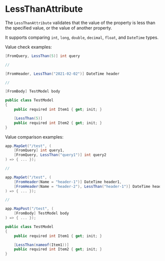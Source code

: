 # LessThanAttribute

The `LessThanAttribute` validates that the value of the property is less than the specified value, or the value of another property.

It supports comparing `int`, `long`, `double`, `decimal`, `float`, and `DateTime` types.

Value check examples:

```csharp
[FromQuery, LessThan(5)] int query

//

[FromHeader, LessThan("2021-02-02")] DateTime header

//

[FromBody] TestModel body

public class TestModel
{
    public required int Item1 { get; init; }

    [LessThan(5)]
    public required int Item2 { get; init; }
}
```

Value comparison examples:

```csharp
app.MapGet("/test", (
    [FromQuery] int query1,
    [FromQuery, LessThan("query1")] int query2
) => { ... });

//

app.MapGet("/test", (
    [FromHeader(Name = "header-1")] DateTime header1,
    [FromHeader(Name = "header-2"), LessThan("header-1")] DateTime header2
) => { ... });

//

app.MapPost("/test", (
    [FromBody] TestModel body
) => { ... });

public class TestModel
{
    public required int Item1 { get; init; }

    [LessThan(nameof(Item1))]
    public required int Item2 { get; init; }
}
```
